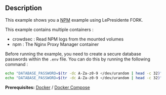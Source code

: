 ## Description

This example shows you a [NPM](https://nginxproxymanager.com/) example using LePresidente FORK.

This example contains multiple containers :
* crowdsec : Read NPM logs from the mounted volumes
* npm : The Nginx Proxy Manager container

Before running the example, you need to create a secure database passwords within the `.env` file. You can do this by running the following command :

```bash
echo "DATABASE_PASSWORD=$(tr -dc A-Za-z0-9 </dev/urandom | head -c 32)" > .env
echo "DATABASE_PASSWORD=$(tr -dc A-Za-z0-9 </dev/urandom | head -c 32)" > .env
```

**Prerequisites:** [Docker](https://docs.docker.com/engine/install/) / [Docker Compose](https://docs.docker.com/compose/install/)
